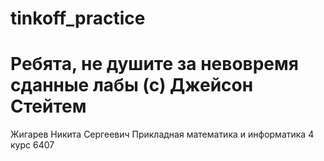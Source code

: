 # tinkoff_practice
# Ребята, не душите за невовремя сданные лабы (с) Джейсон Стейтем
Жигарев Никита Сергеевич
Прикладная математика и информатика
4 курс
6407
